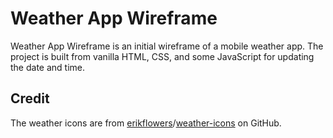 # Weather App Wireframe

Weather App Wireframe is an initial wireframe of a mobile weather app. The project is built from vanilla HTML, CSS, and some JavaScript for updating the date and time.

## Credit
The weather icons are from [erikflowers](https://github.com/erikflowers)/[weather-icons]((https://github.com/erikflowers/weather-icons)) on GitHub.